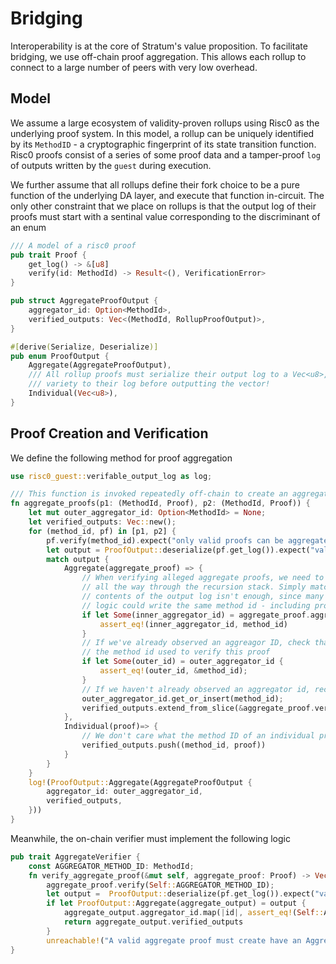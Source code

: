 # Bridging

Interoperability is at the core of Stratum's value proposition. To facilitate bridging, we use off-chain proof aggregation. This allows
each rollup to connect to a large number of peers with very low overhead.

## Model

We assume a large ecosystem of validity-proven rollups using Risc0 as the underlying proof system. In this model, a rollup can be uniquely
identified by its `MethodID` - a cryptographic fingerprint of its state transition function. Risc0 proofs consist of a series of some proof
data and a tamper-proof `log` of outputs written by the `guest` during execution.

We further assume that all rollups define their fork choice to be a pure function of the underlying DA layer, and execute that function
in-circuit. The only other constraint that we place on rollups is that the output log of their proofs must start with a sentinal value
corresponding to the discriminant of an enum

```rust
/// A model of a risc0 proof
pub trait Proof {
	get_log() -> &[u8]
	verify(id: MethodId) -> Result<(), VerificationError>
}

pub struct AggregateProofOutput {
	aggregator_id: Option<MethodId>,
	verified_outputs: Vec<(MethodId, RollupProofOutput)>,
}

#[derive(Serialize, Deserialize)]
pub enum ProofOutput {
	Aggregate(AggregateProofOutput),
	/// All rollup proofs must serialize their output log to a Vec<u8>, and must write the discriminant of this
	/// variety to their log before outputting the vector!
	Individual(Vec<u8>),
}
```

## Proof Creation and Verification

We define the following method for proof aggregation

```rust
use risc0_guest::verifable_output_log as log;

/// This function is invoked repeatedly off-chain to create an aggregate proof for all rollups
fn aggregate_proofs(p1: (MethodId, Proof), p2: (MethodId, Proof)) {
	let mut outer_aggregator_id: Option<MethodId> = None;
	let verified_outputs: Vec::new();
	for (method_id, pf) in [p1, p2] {
		pf.verify(method_id).expect("only valid proofs can be aggregated");
		let output = ProofOutput::deserialize(pf.get_log()).expect("valid proofs must have valid output logs");
		match output {
			Aggregate(aggregate_proof) => {
				// When verifying alleged aggregate proofs, we need to verify that the same method has been used as the aggregator.
				// all the way through the recursion stack. Simply matching on the
				// contents of the output log isn't enough, since many programs with different
				// logic could write the same method id - including programs which don't verify their inner proofs.
				if let Some(inner_aggregator_id) = aggregate_proof.aggregator_id {
					assert_eq!(inner_aggregator_id, method_id)
				}
				// If we've already observed an aggreagor ID, check that it matches
				// the method id used to verify this proof
				if let Some(outer_id) = outer_aggregator_id {
					assert_eq!(outer_id, &method_id);
				}
				// If we haven't already observed an aggregator id, record this one
				outer_aggregator_id.get_or_insert(method_id);
				verified_outputs.extend_from_slice(&aggregate_proof.verified_outputs);
			},
			Individual(proof)=> {
				// We don't care what the method ID of an individual proof is - any valid program is allowed
				verified_outputs.push((method_id, proof))
			}
		}
	}
	log!(ProofOutput::Aggregate(AggregateProofOutput {
		aggregator_id: outer_aggregator_id,
		verified_outputs,
	}))
}
```

Meanwhile, the on-chain verifier must implement the following logic

```rust
pub trait AggregateVerifier {
	const AGGREGATOR_METHOD_ID: MethodId;
	fn verify_aggregate_proof(&mut self, aggregate_proof: Proof) -> Vec<(MethodId, RollupProofOutput)> {
		aggregate_proof.verify(Self::AGGREGATOR_METHOD_ID);
		let output =  ProofOutput::deserialize(pf.get_log()).expect("valid proofs must have valid output logs");
		if let ProofOutput::Aggregate(aggregate_output) = output {
			aggregate_output.aggregator_id.map(|id|, assert_eq!(Self::AGGREGATOR_METHOD_ID, id));
			return aggregate_output.verified_outputs
		}
		unreachable!("A valid aggregate proof must create have an AggregateProofOutput!")
}

```
